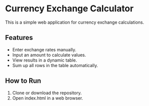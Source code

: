 # Currency Exchange Calculator

This is a simple web application for currency exchange calculations. 

## Features
- Enter exchange rates manually.
- Input an amount to calculate values.
- View results in a dynamic table.
- Sum up all rows in the table automatically.

## How to Run
1. Clone or download the repository.
2. Open index.html in a web browser.
